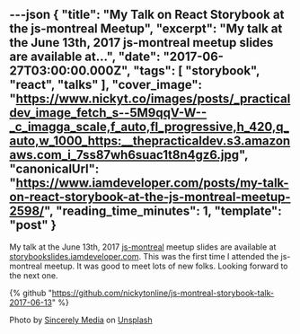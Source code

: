 ---json
{
  "title": "My Talk on React Storybook at the js-montreal Meetup",
  "excerpt": "My talk at the June 13th, 2017 js-montreal meetup slides are available at...",
  "date": "2017-06-27T03:00:00.000Z",
  "tags": [
    "storybook",
    "react",
    "talks"
  ],
  "cover_image": "https://www.nickyt.co/images/posts/_practicaldev_image_fetch_s--5M9qqV-W--_c_imagga_scale,f_auto,fl_progressive,h_420,q_auto,w_1000_https:__thepracticaldev.s3.amazonaws.com_i_7ss87wh6suac1t8n4gz6.jpg",
  "canonicalUrl": "https://www.iamdeveloper.com/posts/my-talk-on-react-storybook-at-the-js-montreal-meetup-2598/",
  "reading_time_minutes": 1,
  "template": "post"
}
---

My talk at the June 13th, 2017 [js-montreal](https://js-montreal.org/archive.html) meetup slides are available at [storybookslides.iamdeveloper.com](https://storybookslides.iamdeveloper.com). This was the first time I attended the js-montreal meetup. It was good to meet lots of new folks. Looking forward to the next one.

{% github "https://github.com/nickytonline/js-montreal-storybook-talk-2017-06-13" %}

Photo by [Sincerely Media](https://unsplash.com/@sincerelymedia?utm_source=unsplash&utm_medium=referral&utm_content=creditCopyText) on [Unsplash](https://unsplash.com/?utm_source=unsplash&utm_medium=referral&utm_content=creditCopyText)

